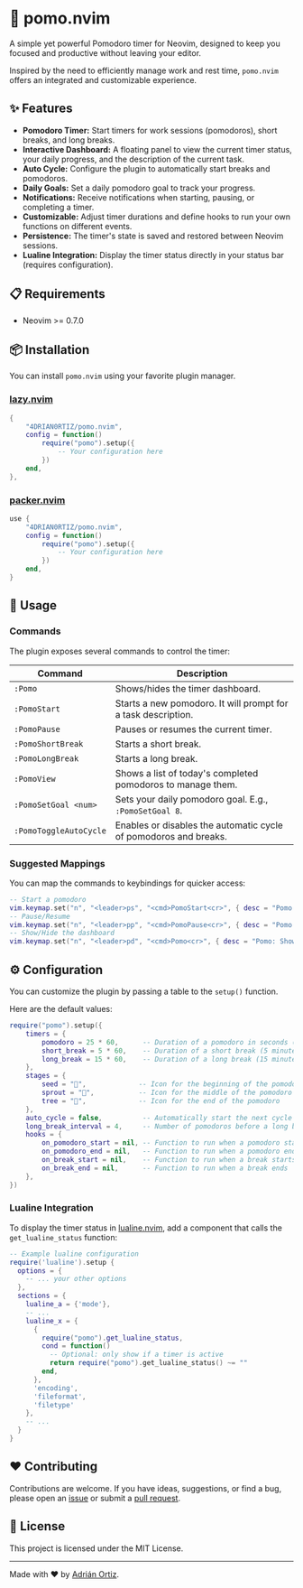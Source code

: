 # 🍅 pomo.nvim

A simple yet powerful Pomodoro timer for Neovim, designed to keep you focused and productive without leaving your editor.

Inspired by the need to efficiently manage work and rest time, `pomo.nvim` offers an integrated and customizable experience.

## ✨ Features

- **Pomodoro Timer:** Start timers for work sessions (pomodoros), short breaks, and long breaks.
- **Interactive Dashboard:** A floating panel to view the current timer status, your daily progress, and the description of the current task.
- **Auto Cycle:** Configure the plugin to automatically start breaks and pomodoros.
- **Daily Goals:** Set a daily pomodoro goal to track your progress.
- **Notifications:** Receive notifications when starting, pausing, or completing a timer.
- **Customizable:** Adjust timer durations and define hooks to run your own functions on different events.
- **Persistence:** The timer's state is saved and restored between Neovim sessions.
- **Lualine Integration:** Display the timer status directly in your status bar (requires configuration).

## 📋 Requirements

- Neovim >= 0.7.0

## 📦 Installation

You can install `pomo.nvim` using your favorite plugin manager.

### [lazy.nvim](https://github.com/folke/lazy.nvim)

```lua
{
    "4DRIAN0RTIZ/pomo.nvim",
    config = function()
        require("pomo").setup({
            -- Your configuration here
        })
    end,
},
```

### [packer.nvim](https://github.com/wbthomason/packer.nvim)

```lua
use {
    "4DRIAN0RTIZ/pomo.nvim",
    config = function()
        require("pomo").setup({
            -- Your configuration here
        })
    end,
}
```

## 🚀 Usage

### Commands

The plugin exposes several commands to control the timer:

| Command               | Description                                                              |
| --------------------- | ------------------------------------------------------------------------ |
| `:Pomo`               | Shows/hides the timer dashboard.                                         |
| `:PomoStart`          | Starts a new pomodoro. It will prompt for a task description.            |
| `:PomoPause`          | Pauses or resumes the current timer.                                     |
| `:PomoShortBreak`     | Starts a short break.                                                    |
| `:PomoLongBreak`      | Starts a long break.                                                     |
| `:PomoView`           | Shows a list of today's completed pomodoros to manage them.              |
| `:PomoSetGoal <num>`  | Sets your daily pomodoro goal. E.g., `:PomoSetGoal 8`.                   |
| `:PomoToggleAutoCycle`| Enables or disables the automatic cycle of pomodoros and breaks.         |

### Suggested Mappings

You can map the commands to keybindings for quicker access:

```lua
-- Start a pomodoro
vim.keymap.set("n", "<leader>ps", "<cmd>PomoStart<cr>", { desc = "Pomo: Start Pomodoro" })
-- Pause/Resume
vim.keymap.set("n", "<leader>pp", "<cmd>PomoPause<cr>", { desc = "Pomo: Pause/Resume" })
-- Show/Hide the dashboard
vim.keymap.set("n", "<leader>pd", "<cmd>Pomo<cr>", { desc = "Pomo: Show Dashboard" })
```

## ⚙️ Configuration

You can customize the plugin by passing a table to the `setup()` function.

Here are the default values:

```lua
require("pomo").setup({
    timers = {
        pomodoro = 25 * 60,      -- Duration of a pomodoro in seconds (25 minutes)
        short_break = 5 * 60,    -- Duration of a short break (5 minutes)
        long_break = 15 * 60,    -- Duration of a long break (15 minutes)
    },
    stages = {
        seed = "🌱",             -- Icon for the beginning of the pomodoro
        sprout = "🌿",           -- Icon for the middle of the pomodoro
        tree = "🌳",             -- Icon for the end of the pomodoro
    },
    auto_cycle = false,          -- Automatically start the next cycle
    long_break_interval = 4,     -- Number of pomodoros before a long break
    hooks = {
        on_pomodoro_start = nil, -- Function to run when a pomodoro starts
        on_pomodoro_end = nil,   -- Function to run when a pomodoro ends
        on_break_start = nil,    -- Function to run when a break starts
        on_break_end = nil,      -- Function to run when a break ends
    },
})
```

### Lualine Integration

To display the timer status in [lualine.nvim](https://github.com/nvim-lualine/lualine.nvim), add a component that calls the `get_lualine_status` function:

```lua
-- Example lualine configuration
require('lualine').setup {
  options = {
    -- ... your other options
  },
  sections = {
    lualine_a = {'mode'},
    -- ...
    lualine_x = {
      {
        require("pomo").get_lualine_status,
        cond = function()
          -- Optional: only show if a timer is active
          return require("pomo").get_lualine_status() ~= ""
        end,
      },
      'encoding',
      'fileformat',
      'filetype'
    },
    -- ...
  }
}
```

## ❤️ Contributing

Contributions are welcome. If you have ideas, suggestions, or find a bug, please open an [issue](https://github.com/4DRIAN0RTIZ/pomo.nvim/issues) or submit a [pull request](https://github.com/4DRIAN0RTIZ/pomo.nvim/pulls).

## 📜 License

This project is licensed under the MIT License.

---

Made with ❤️ by [Adrián Ortiz](https://github.com/4DRIAN0RTIZ).
